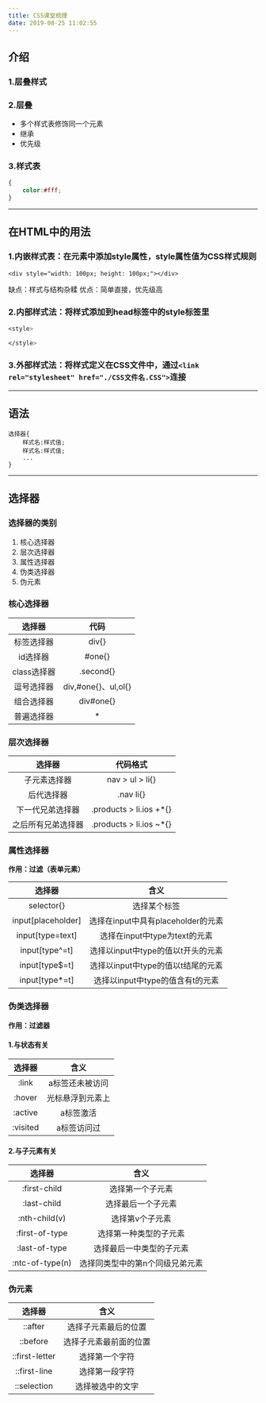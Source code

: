 ```yaml
---
title: CSS课堂梳理
date: 2019-08-25 11:02:55
---
```

## 介绍

### 1.层叠样式

### 2.层叠

* 多个样式表修饰同一个元素
* 继承
* 优先级

### 3.样式表

``` css
{
    color:#fff;
}
```

----

## 在HTML中的用法

### 1.内嵌样式表：在元素中添加style属性，style属性值为CSS样式规则

`<div style="width: 100px; height: 100px;"></div>`

缺点：样式与结构杂糅
优点：简单直接，优先级高

### 2.内部样式法：将样式添加到head标签中的style标签里

``` css
<style>

</style>
```

### 3.外部样式法：将样式定义在CSS文件中，通过`<link rel="stylesheet" href="./CSS文件名.CSS">`连接

---

## 语法

```
选择器{
    样式名:样式值;
    样式名:样式值;
    ...
}
```
---

## 选择器

### 选择器的类别

1. 核心选择器
2. 层次选择器
3. 属性选择器
4. 伪类选择器
5. 伪元素

### 核心选择器

选择器|代码
:--:|:--:
标签选择器|div{}
id选择器|#one{}
class选择器|.second{}
逗号选择器|div,#one{}、ul,ol{}
组合选择器|div#one{}
普遍选择器|*

### 层次选择器

选择器|代码格式
:--:|:--:
子元素选择器|nav > ul > li{}
后代选择器|.nav li{}
下一代兄弟选择器|.products > li.ios +*{}
之后所有兄弟选择器|.products > li.ios ~*{}

### 属性选择器

**作用：过滤（表单元素）**

选择器|含义
:--:|:--:
selector{}|选择某个标签
input[placeholder]|选择在input中具有placeholder的元素
input[type=text]|选择在input中type为text的元素
input[type^=t]|选择以input中type的值以t开头的元素
input[type$=t]|选择以input中type的值以t结尾的元素
input[type*=t]|选择以input中type的值含有t的元素

### 伪类选择器

**作用：过滤器**

#### 1.与状态有关

选择器|含义
:--:|:--:
:link|a标签还未被访问
:hover|光标悬浮到元素上
:active|a标签激活
:visited|a标签访问过

#### 2.与子元素有关

选择器|含义
:--:|:--:
:first-child|选择第一个子元素
:last-child|选择最后一个子元素
:nth-child(v)|选择第v个子元素
:first-of-type|选择第一种类型的子元素
:last-of-type|选择最后一中类型的子元素
:ntc-of-type(n)|选择同类型中的第n个同级兄弟元素

### 伪元素

选择器|含义
:--:|:--:
::after|选择子元素最后的位置
::before|选择子元素最前面的位置
::first-letter|选择第一个字符
::first-line|选择第一段字符
::selection|选择被选中的文字
